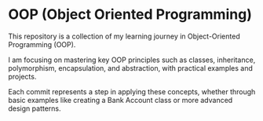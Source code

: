 # OOP (Object Oriented Programming)

This repository is a collection of my learning journey in Object-Oriented Programming (OOP).

I am focusing on mastering key OOP principles such as classes, inheritance, polymorphism, encapsulation, and abstraction, with practical examples and projects.

Each commit represents a step in applying these concepts, whether through basic examples like creating a Bank Account class or more advanced design patterns.
